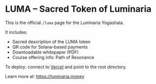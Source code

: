 
# LUMA – Sacred Token of Luminaria

This is the official `/luma` page for the Luminaria Yogashala.

It includes:
- Sacred description of the LUMA token
- QR code for Solana-based payments
- Downloadable whitepaper (PDF)
- Course offering info: Path of Resonance

To deploy: connect to [Vercel](https://vercel.com) and point to the root directory.

Learn more at: https://luminaria.money
